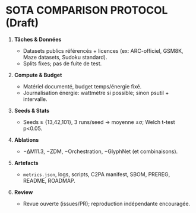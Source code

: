 # SOTA COMPARISON PROTOCOL (Draft)

1) **Tâches & Données**
   - Datasets publics référencés + licences (ex: ARC-officiel, GSM8K, Maze datasets, Sudoku standard).
   - Splits fixes; pas de fuite de test.

2) **Compute & Budget**
   - Matériel documenté, budget temps/énergie fixé.
   - Journalisation énergie: wattmètre si possible; sinon psutil + intervalle.

3) **Seeds & Stats**
   - Seeds ≥ {13,42,101}, 3 runs/seed → moyenne ±σ; Welch t-test p<0.05.

4) **Ablations**
   - −ΔM11.3, −ZDM, −Orchestration, −GlyphNet (et combinaisons).

5) **Artefacts**
   - `metrics.json`, logs, scripts, C2PA manifest, SBOM, PREREG, README, ROADMAP.

6) **Review**
   - Revue ouverte (issues/PR); reproduction indépendante encouragée.
